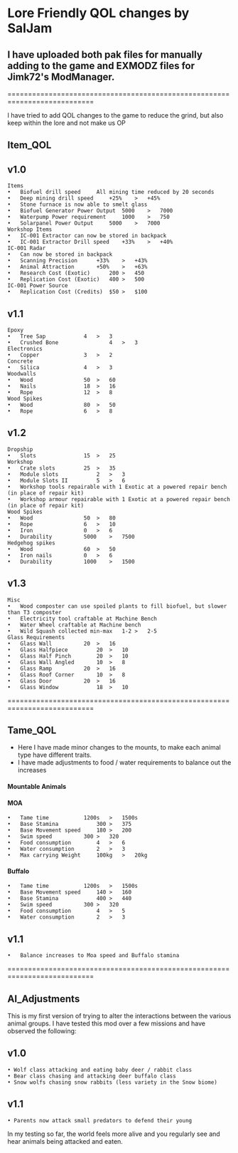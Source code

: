 # Lore Friendly QOL changes by SalJam

## I have uploaded both pak files for manually adding to the game and EXMODZ files for Jimk72's ModManager.

===========================================================================

I have tried to add QOL changes to the game to reduce the grind, but also keep within the lore and not make us OP
## Item_QOL

## v1.0
	Items
	•	Biofuel	drill speed		All mining time reduced by 20 seconds
	•	Deep mining drill speed		+25%	>	+45%
	•	Stone furnace is now able to smelt glass	
	•	Biofuel Generator Power Output	5000	>	7000
	•	Waterpump Power requirement 	1000	>	750
	•	Solarpanel Power Output		5000	>	7000
	Workshop Items
	•	IC-001 Extractor can now be stored in backpack
	•	IC-001 Extractor Drill speed	+33%	>	+40%
	IC-001 Radar
	•	Can now be stored in backpack
	•	Scanning Precision		+33%	>	+43%
	•	Animal Attraction		+50%	>	+63%
	•	Research Cost (Exotic)		200	>	450
	•	Replication Cost (Exotic)	400	>	500
	IC-001 Power Source
	•	Replication Cost (Credits)	$50	>	$100

## v1.1
	Epoxy
	•	Tree Sap			4	>	3
	•	Crushed Bone		        4	>	3 
	Electronics
	•	Copper				3	>	2
	Concrete
	•	Silica				4	>	3
	Woodwalls				
	•	Wood				50	>	60
	•	Nails				18	>	16
	•	Rope				12	>	8
	Wood Spikes
	•	Wood				80	>	50
	•	Rope				6	>	8

## v1.2
	Dropship
	•	Slots				15	>	25
	Workshop
	•	Crate slots			25	>	35
	•	Module slots			2	>	3
	•	Module Slots II			5	>	6
	•	Workshop tools repairable with 1 Exotic at a powered repair bench (in place of repair kit)
	•	Workshop armour repairable with 1 Exotic at a powered repair bench (in place of repair kit)
	Wood Spikes
	•	Wood				50	>	80
	•	Rope				6	>	10
	•	Iron				0	>	6
	•	Durability			5000	>	7500
	Hedgehog spikes
	•	Wood				60	>	50
	•	Iron nails			0	>	6
	•	Durability			1000	>	1500
## v1.3	
	Misc
	•	Wood composter can use spoiled plants to fill biofuel, but slower than T3 composter 
	•	Electricity tool craftable at Machine Bench
	•	Water Wheel craftable at Machine bench
	•	Wild Squash collected min-max	1-2	>	2-5
	Glass Requirements
	•	Glass Wall			20	>	16
	•	Glass Halfpiece			20	>	10
	•	Glass Half Pinch		20	>	10
	•	Glass Wall Angled		10	>	8
	•	Glass Ramp			20	>	16
	•	Glass Roof Corner		10	>	8	
	•	Glass Door			20	>	16
	•	Glass Window			18	>	10

===========================================================================


## Tame_QOL

- Here I have made minor changes to the mounts, to make each animal type have different traits.
- I have made adjustments to food / water requirements to balance out the increases

#### Mountable Animals
#### MOA	
	•	Tame time 			1200s 	>	1500s
	•	Base Stamina			300	>	375 
	•	Base Movement speed		180	>	200 
	•	Swim speed			300	>	320
	•	Food consumption		4	>	6
	•	Water consumption		2	>	3
	•	Max carrying Weight		100kg	>	20kg
		
#### Buffalo
	•	Tame time 			1200s 	>	1500s
	•	Base Movement speed		140	>	160
	•	Base Stamina			400	>	440
	•	Swim speed			300	>	320
	•	Food consumption		4	>	5
	•	Water consumption		2	>	3
## v1.1
	•	Balance increases to Moa speed and Buffalo stamina
	
===========================================================================

## AI_Adjustments

This is my first version of trying to alter the interactions between the various animal groups.
I have tested this mod over a few missions and have observed the following:
## v1.0
	• Wolf class attacking and eating baby deer / rabbit class
	• Bear class chasing and attacking deer buffalo class
	• Snow wolfs chasing snow rabbits (less variety in the Snow biome)
## v1.1	
	• Parents now attack small predators to defend their young

In my testing so far, the world feels more alive and you regularly see and hear animals being attacked and eaten.
